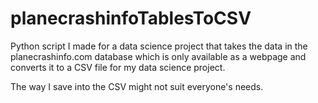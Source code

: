 # planecrashinfoTablesToCSV
Python script I made for a data science project that takes the data in the planecrashinfo.com database which is only available as a webpage and converts it to a CSV file for my data science project.

The way I save into the CSV might not suit everyone's needs.
